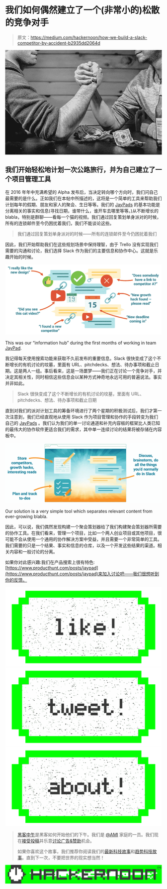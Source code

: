 # 我们如何偶然建立了一个(非常小的)松散的竞争对手

> 原文：<https://medium.com/hackernoon/how-we-build-a-slack-competitor-by-accident-b2935dd2064d>

![](img/2d1c23ba43f822731187010de4963537.png)

## 我们开始轻松地计划一次公路旅行，并为自己建立了一个项目管理工具

在 2016 年年中充满希望的 Alpha 发布后，当决定转向哪个方向时，我们问自己最需要的是什么。正如我们在本帖中所描述的，这将是一个简单的工具来帮助我们计划每年的假期、朋友和家人的聚会、生日等等。我们的 [JayPads](https://jaypad.de/) 的基本功能是分离相关的事实和信息(寻找日期，谁带什么，谁开车去哪里等等。)从不断增长的 blabla，特别是群聊——看每一个猫的视频。我们通过回复策划单身派对的时候，所有的连锁邮件至今仍困扰着我们，我们不能谈论这些。

> 我们通过回复策划单身派对的时候——所有的连锁邮件至今仍困扰着我们

因此，我们开始帮助我们在这些规划场景中保持理智，由于 Trello 没有实现我们需要的沟通和讨论，我们选择 Slack 作为我们的主要信息和协作中心。这就是乐趣开始的时候。

![](img/e78000d339ea39d585c4e55872533969.png)

This was our “information hub” during the first months of working in team [JayPad](https://jaypad.de/).

我记得每天使用搜索功能来获取不久前发布的重要信息。Slack 很快变成了这个不断增长的有机讨论的坟墓，里面有 URL、pitchdecks、想法、待办事项和截止日期。这是两人一组。事后看来，这是一场噩梦——我们正在讨论一个竞争对手，并决定其相关性，同时相信这些信息会以某种方式神奇地永远可用的普遍说法。事实并非如此。

> Slack 很快变成了这个不断增长的有机讨论的坟墓，里面有 URL、pitchdecks、想法、待办事项和截止日期

直到对我们的派对计划工具的筹备环境进行了两个星期的积极测试后，我们才第一次注意到，我们已经直观地从使用 Slack 作为项目管理和协作的手段转变为我们自己的 [JayPads](https://jaypad.de/) 。我们认为我们的单一讨论通道和补充内容板的框架比人类已知的最伟大的协作软件更适合我们的需求，其中单一连续讨论的结果将被存储在内容板中。

![](img/069cc7069e781a9b91c236579baa8dfa.png)

Our solution is a very simple tool which separates relevant content from ever-growing blabla.

因此，可以说，我们偶然发现构建一个聚会策划器给了我们构建聚会策划器所需要的协作工具。在我们看来，管理一个项目，比如一个两人创业项目或其他项目，很可能不会从使用一个通用的协作解决方案中受益，并且需要一个非常简单的工具。我们需要的只是一个结果、事实和信息的仓库，以及一个开发这些结果的渠道。相关内容和一般讨论的分离。

如果你对此感兴趣:我们在产品搜索上很有特色:[https://www.producthunt.com/posts/jaypad](https://www.producthunt.com/posts/jaypad)来加入讨论吧——我们很想听到你的反馈。

[![](img/50ef4044ecd4e250b5d50f368b775d38.png)](http://bit.ly/HackernoonFB)[![](img/979d9a46439d5aebbdcdca574e21dc81.png)](https://goo.gl/k7XYbx)[![](img/2930ba6bd2c12218fdbbf7e02c8746ff.png)](https://goo.gl/4ofytp)

> [黑客中午](http://bit.ly/Hackernoon)是黑客如何开始他们的下午。我们是 [@AMI](http://bit.ly/atAMIatAMI) 家庭的一员。我们现在[接受投稿](http://bit.ly/hackernoonsubmission)并乐意[讨论广告&赞助](mailto:partners@amipublications.com)机会。
> 
> 如果你喜欢这个故事，我们推荐你阅读我们的[最新科技故事](http://bit.ly/hackernoonlatestt)和[趋势科技故事](https://hackernoon.com/trending)。直到下一次，不要把世界的现实想当然！

![](img/be0ca55ba73a573dce11effb2ee80d56.png)